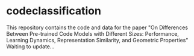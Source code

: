 # codeclassification
This repository contains the code and data for the paper "On Differences Between Pre-trained Code Models with Different Sizes: Performance, Learning Dynamics, Representation Similarity, and Geometric Properties"
Waiting to update...
